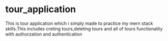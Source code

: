 # tour_application
This is tour application which i simply made to practice my mern stack skills.This includes creting tours,deleting tours and all of tours functionality with authorzation and authentication
